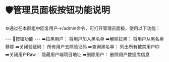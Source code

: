 🛡️管理员面板按钮功能说明
=================
⚙️通过在本群组中回复用户→/admin命令，可打开管理员面板，使用以下功能：

--- 🔘按钮功能 ---
➡️拉黑用户：     将用户加入黑名单
➡️解除拉黑：     将用户从黑名单移除
➡️关闭验证码：   所有用户去除验证码
➡️查询黑名单：   列出所有被禁用户ID
➡️关闭用户Raw：  隐藏用户端项目地址
➡️删除用户：     删除用户数据库信息
